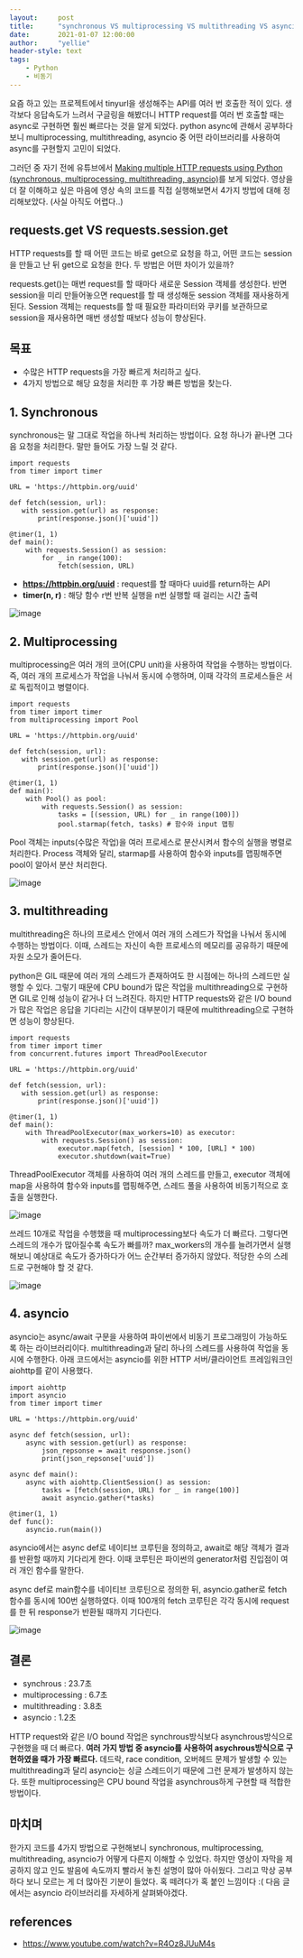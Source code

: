 ```yaml
---
layout:     post
title:      "synchronous VS multiprocessing VS multithreading VS asyncio (w/파이썬)"
date:       2021-01-07 12:00:00
author:     "yellie"
header-style: text
tags:
    - Python
    - 비동기
---
```


요즘 하고 있는 프로젝트에서 tinyurl을 생성해주는 API를 여러 번 호출한 적이 있다. 생각보다 응답속도가 느려서 구글링을 해봤더니 HTTP request를 여러 번 호출할 때는 async로 구현하면 훨씬 빠르다는 것을 알게 되었다. 
python async에 관해서 공부하다 보니 multiprocessing, multithreading, asyncio 중 어떤 라이브러리를 사용하여 async를 구현할지 고민이 되었다.

그러던 중 자기 전에 유튜브에서 [Making multiple HTTP requests using Python (synchronous, multiprocessing, multithreading, asyncio)](https://www.youtube.com/watch?v=R4Oz8JUuM4s)를 보게 되었다. 
영상을 더 잘 이해하고 싶은 마음에 영상 속의 코드를 직접 실행해보면서 4가지 방법에 대해 정리해보았다. (사실 아직도 어렵다..)

## requests.get VS requests.session.get
HTTP requests를 할 때 어떤 코드는 바로 get으로 요청을 하고, 어떤 코드는 session을 만들고 난 뒤 get으로 요청을 한다. 두 방법은 어떤 차이가 있을까?    

requests.get()는 매번 request를 할 때마다 새로운 Session 객체를 생성한다. 반면 session을 미리 만들어놓으면 request를 할 때 생성해둔 session 객체를 재사용하게 된다. 
Session 객체는 requests를 할 때 필요한 파라미터와 쿠키를 보관하므로 session을 재사용하면 매번 생성할 때보다 성능이 향상된다.

## 목표
- 수많은 HTTP requests을 가장 빠르게 처리하고 싶다.
- 4가지 방법으로 해당 요청을 처리한 후 가장 빠른 방법을 찾는다.

## 1. Synchronous
synchronous는 말 그대로 작업을 하나씩 처리하는 방법이다. 요청 하나가 끝나면 그다음 요청을 처리한다. 말만 들어도 가장 느릴 것 같다.
```
import requests
from timer import timer

URL = 'https://httpbin.org/uuid'

def fetch(session, url):
   with session.get(url) as response:
       print(response.json()['uuid'])
       
@timer(1, 1)
def main():
    with requests.Session() as session:
        for _ in range(100):
            fetch(session, URL)
```
- **https://httpbin.org/uuid** : request를 할 때마다 uuid를 return하는 API
- **timer(n, r)** : 해당 함수 r번 반복 실행을 n번 실행할 때 걸리는 시간 출력

![image](https://user-images.githubusercontent.com/49056225/121139368-a6ca4480-c873-11eb-9d09-da0ec186289a.png)

## 2. Multiprocessing
multiprocessing은 여러 개의 코어(CPU unit)을 사용하여 작업을 수행하는 방법이다. 즉, 여러 개의 프로세스가 작업을 나눠서 동시에 수행하며, 이때 각각의 프로세스들은 서로 독립적이고 병렬이다.

```
import requests
from timer import timer
from multiprocessing import Pool

URL = 'https://httpbin.org/uuid'

def fetch(session, url):
   with session.get(url) as response:
       print(response.json()['uuid'])
       
@timer(1, 1)
def main():
    with Pool() as pool:
        with requests.Session() as session:
            tasks = [(session, URL) for _ in range(100)])
            pool.starmap(fetch, tasks) # 함수와 input 맵핑
```

Pool 객체는 inputs(수많은 작업)을 여러 프로세스로 분산시켜서 함수의 실행을 병렬로 처리한다. Process 객체와 달리, starmap를 사용하여 함수와 inputs를 맵핑해주면 pool이 알아서 분산 처리한다.

![image](https://user-images.githubusercontent.com/49056225/121139503-ca8d8a80-c873-11eb-83e2-b1a44d778dbb.png)

## 3. multithreading
multithreading은 하나의 프로세스 안에서 여러 개의 스레드가 작업을 나눠서 동시에 수행하는 방법이다. 이때, 스레드는 자신이 속한 프로세스의 메모리를 공유하기 때문에 자원 소모가 줄어든다.

python은 GIL 때문에 여러 개의 스레드가 존재하여도 한 시점에는 하나의 스레드만 실행할 수 있다. 그렇기 때문에 CPU bound가 많은 작업을 multithreading으로 구현하면 GIL로 인해 성능이 같거나 더 느려진다. 
하지만 HTTP requests와 같은 I/O bound가 많은 작업은 응답을 기다리는 시간이 대부분이기 때문에 multithreading으로 구현하면 성능이 향상된다.

```
import requests
from timer import timer
from concurrent.futures import ThreadPoolExecutor

URL = 'https://httpbin.org/uuid'

def fetch(session, url):
   with session.get(url) as response:
       print(response.json()['uuid'])
       
@timer(1, 1)
def main():
    with ThreadPoolExecutor(max_workers=10) as executor:
        with requests.Session() as session:
            executor.map(fetch, [session] * 100, [URL] * 100)
            executor.shutdown(wait=True) 
```
ThreadPoolExecutor 객체를 사용하여 여러 개의 스레드를 만들고, executor 객체에 map을 사용하여 함수와 inputs를 맵핑해주면, 스레드 풀을 사용하여 비동기적으로 호출을 실행한다.

![image](https://user-images.githubusercontent.com/49056225/121139639-ef81fd80-c873-11eb-9e2c-99e5f0d76baa.png)

쓰레드 10개로 작업을 수행했을 때 multiprocessing보다 속도가 더 빠르다. 그렇다면 스레드의 개수가 많아질수록 속도가 빠를까? 
max_workers의 개수를 늘려가면서 실행해보니 예상대로 속도가 증가하다가 어느 순간부터 증가하지 않았다. 적당한 수의 스레드로 구현해야 할 것 같다.

![image](https://user-images.githubusercontent.com/49056225/121139695-fe68b000-c873-11eb-9ee7-b9621c403baf.png)

## 4. asyncio
asyncio는 async/await 구문을 사용하여 파이썬에서 비동기 프로그래밍이 가능하도록 하는 라이브러리이다. multithreading과 달리 하나의 스레드를 사용하여 작업을 동시에 수행한다. 
아래 코드에서는 asyncio를 위한 HTTP 서버/클라이언트 프레임워크인 aiohttp를 같이 사용했다.

```
import aiohttp
import asyncio
from timer import timer

URL = 'https://httpbin.org/uuid'

async def fetch(session, url):
    async with session.get(url) as response:
        json_repsonse = await response.json()
        print(json_repsonse['uuid'])
        
async def main():
    async with aiohttp.ClientSession() as session:
        tasks = [fetch(session, URL) for _ in range(100)]
        await asyncio.gather(*tasks)
        
@timer(1, 1)
def func():
    asyncio.run(main())
```
asyncio에서는 async def로 네이티브 코루틴을 정의하고, await로 해당 객체가 결과를 반환할 때까지 기다리게 한다. 이때 코루틴은 파이썬의 generator처럼 진입점이 여러 개인 함수를 말한다.

async def로 main함수를 네이티브 코루틴으로 정의한 뒤, asyncio.gather로 fetch함수를 동시에 100번 실행하였다. 
이때 100개의 fetch 코루틴은 각각 동시에 request를 한 뒤 response가 반환될 때까지 기다린다.

![image](https://user-images.githubusercontent.com/49056225/121139830-26f0aa00-c874-11eb-9863-1e943756798d.png)

## 결론
- synchrous : 23.7초
- multiprocessing : 6.7초
- multithreading : 3.8초
- asyncio : 1.2초

HTTP request와 같은 I/O bound 작업은 synchrous방식보다 asynchrous방식으로 구현했을 때 더 빠르다. 
**여러 가지 방법 중 asyncio를 사용하여 asychrous방식으로 구현하였을 때가 가장 빠르다.**
데드락, race condition, 오버헤드 문제가 발생할 수 있는 multithreading과 달리 asyncio는 싱글 스레드이기 때문에 그런 문제가 발생하지 않는다. 
또한 multiprocessing은 CPU bound 작업을 asynchrous하게 구현할 때 적합한 방법이다.

## 마치며
한가지 코드를 4가지 방법으로 구현해보니 synchronous, multiprocessing, multithreading, asyncio가 어떻게 다른지 이해할 수 있었다. 하지만 영상이 자막을 제공하지 않고 인도 발음에 속도까지 빨라서 놓친 설명이 많아 아쉬웠다. 
그리고 막상 공부하다 보니 모르는 게 더 많아진 기분이 들었다. 혹 떼려다가 혹 붙인 느낌이다 :( 다음 글에서는 asyncio 라이브러리를 자세하게 살펴봐야겠다.

## references
- <https://www.youtube.com/watch?v=R4Oz8JUuM4s>
